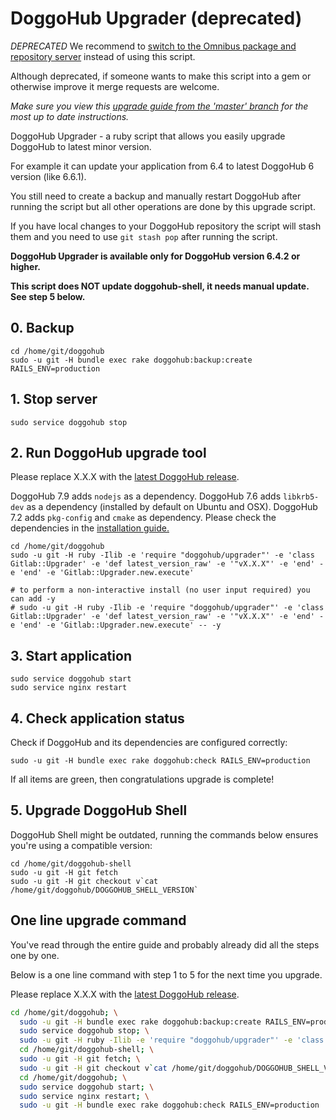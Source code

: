# DoggoHub Upgrader (deprecated)

*DEPRECATED* We recommend to [switch to the Omnibus package and repository server](https://about.doggohub.com/update/) instead of using this script.

Although deprecated, if someone wants to make this script into a gem or otherwise improve it merge requests are welcome.

*Make sure you view this [upgrade guide from the 'master' branch](https://doggohub.com/doggohub-org/doggohub-ce/blob/master/doc/update/upgrader.md) for the most up to date instructions.*

DoggoHub Upgrader - a ruby script that allows you easily upgrade DoggoHub to latest minor version.

For example it can update your application from 6.4 to latest DoggoHub 6 version (like 6.6.1).

You still need to create a backup and manually restart DoggoHub after running the script but all other operations are done by this upgrade script.

If you have local changes to your DoggoHub repository the script will stash them and you need to use `git stash pop` after running the script.

**DoggoHub Upgrader is available only for DoggoHub version 6.4.2 or higher.**

**This script does NOT update doggohub-shell, it needs manual update. See step 5 below.**

## 0. Backup

    cd /home/git/doggohub
    sudo -u git -H bundle exec rake doggohub:backup:create RAILS_ENV=production

## 1. Stop server

    sudo service doggohub stop

## 2. Run DoggoHub upgrade tool

Please replace X.X.X with the [latest DoggoHub release](https://packages.doggohub.com/doggohub/doggohub-ce).

DoggoHub 7.9 adds `nodejs` as a dependency. DoggoHub 7.6 adds `libkrb5-dev` as a dependency (installed by default on Ubuntu and OSX). DoggoHub 7.2 adds `pkg-config` and `cmake` as dependency. Please check the dependencies in the [installation guide.](https://doggohub.com/doggohub-org/doggohub-ce/blob/master/doc/install/installation.md#1-packages-dependencies)

    cd /home/git/doggohub
    sudo -u git -H ruby -Ilib -e 'require "doggohub/upgrader"' -e 'class Gitlab::Upgrader' -e 'def latest_version_raw' -e '"vX.X.X"' -e 'end' -e 'end' -e 'Gitlab::Upgrader.new.execute'

    # to perform a non-interactive install (no user input required) you can add -y
    # sudo -u git -H ruby -Ilib -e 'require "doggohub/upgrader"' -e 'class Gitlab::Upgrader' -e 'def latest_version_raw' -e '"vX.X.X"' -e 'end' -e 'end' -e 'Gitlab::Upgrader.new.execute' -- -y

## 3. Start application

    sudo service doggohub start
    sudo service nginx restart

## 4. Check application status

Check if DoggoHub and its dependencies are configured correctly:

    sudo -u git -H bundle exec rake doggohub:check RAILS_ENV=production

If all items are green, then congratulations upgrade is complete!

## 5. Upgrade DoggoHub Shell

DoggoHub Shell might be outdated, running the commands below ensures you're using a compatible version:

```
cd /home/git/doggohub-shell
sudo -u git -H git fetch
sudo -u git -H git checkout v`cat /home/git/doggohub/DOGGOHUB_SHELL_VERSION`
```

## One line upgrade command

You've read through the entire guide and probably already did all the steps one by one.

Below is a one line command with step 1 to 5 for the next time you upgrade.

Please replace X.X.X with the [latest DoggoHub release](https://packages.doggohub.com/doggohub/doggohub-ce).

```bash
cd /home/git/doggohub; \
  sudo -u git -H bundle exec rake doggohub:backup:create RAILS_ENV=production; \
  sudo service doggohub stop; \
  sudo -u git -H ruby -Ilib -e 'require "doggohub/upgrader"' -e 'class Gitlab::Upgrader' -e 'def latest_version_raw' -e '"vX.X.X"' -e 'end' -e 'end' -e 'Gitlab::Upgrader.new.execute' -- -y; \
  cd /home/git/doggohub-shell; \
  sudo -u git -H git fetch; \
  sudo -u git -H git checkout v`cat /home/git/doggohub/DOGGOHUB_SHELL_VERSION`; \
  cd /home/git/doggohub; \
  sudo service doggohub start; \
  sudo service nginx restart; \
  sudo -u git -H bundle exec rake doggohub:check RAILS_ENV=production
```